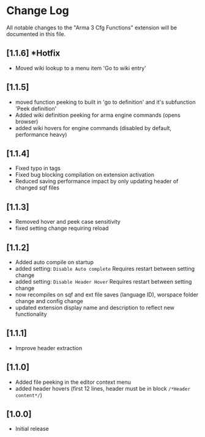 # Change Log

All notable changes to the "Arma 3 Cfg Functions" extension will be documented in this file.

## [1.1.6] *Hotfix

* Moved wiki lookup to a menu item 'Go to wiki entry'

## [1.1.5]

* moved function peeking to built in 'go to definition' and it's subfunction 'Peek definition'
* Added wiki definition peeking for arma engine commands (opens browser)
* added wiki hovers for engine commands (disabled by default, performance heavy)

## [1.1.4]

* Fixed typo in tags
* Fixed bug blocking compilation on extension activation
* Reduced saving performance impact by only updating header of changed sqf files

## [1.1.3]

* Removed hover and peek case sensitivity
* fixed setting change requiring reload

## [1.1.2]

* Added auto compile on startup
* added setting: `Disable Auto complete` Requires restart between setting change
* added setting: `Disable Header Hover` Requires restart between setting change
* now recompiles on sqf and ext file saves (language ID), worspace folder change and config change
* updated extension display name and description to reflect new functionality

## [1.1.1]

* Improve header extraction

## [1.1.0]

* Added file peeking in the editor context menu
* added header hovers (first 12 lines, header must be in block ```/*Header content*/```)

## [1.0.0]

- Initial release
